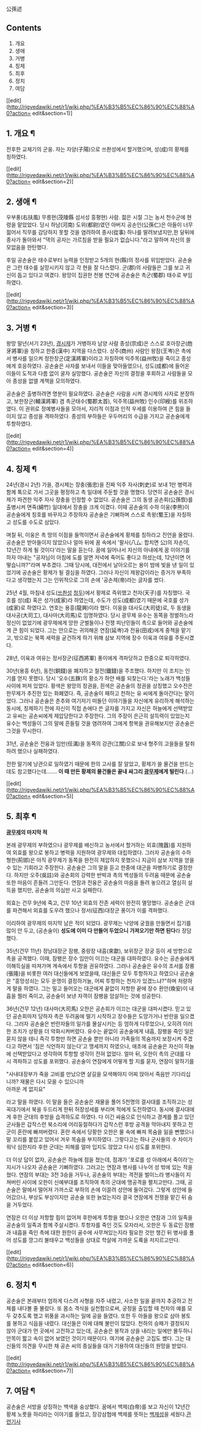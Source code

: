 公孫述  

## Contents

    

1. 개요 
2. 생애 
3. 거병 
4. 칭제 
5. 최후 
6. 정치 
7. 여담 

[[edit](http://rigvedawiki.net/r1/wiki.php/%EA%B3%B5%EC%86%90%EC%88%A0?action=
edit&section=1)]

## 1. 개요 ¶

전후한 교체기의 군웅. 자는 자양(子陽)으로 쓰촨성에서 할거했으며, 성(成)의 황제를 칭하였다.

  

[[edit](http://rigvedawiki.net/r1/wiki.php/%EA%B3%B5%EC%86%90%EC%88%A0?action=
edit&section=2)]

## 2. 생애 ¶

우부풍(右扶風) 무릉현(茂陵縣 섬서성 흥평현) 사람. 젊은 시절 그는 농서 천수군에 현령을 맡았었다. 당시 하남(河南) 도위(都尉)였던
아버지 공손인(公孫仁)은 아들이 너무 젊어서 직무를 감당하지 못할 것을 염려하여 종사(從事) 하나를 딸려보냈지만,한 달뒤에 종사가 돌아와서
"댁의 공자는 가르침을 받을 필요가 없습니다."라고 말하며 자신의 쓸모없음을 한탄했다.

  

후일 공손술은 태수로부터 능력을 인정받고 5개의 현(縣)의 정사를 위임받았다. 공손술은 그런 태수를 실망시키지 않고 각 현을 잘 다스렸다.
군(郡)의 사람들은 그를 보고 귀신이 돕고 있다고 여겼다. 왕망이 집권한 천봉 연간에 공손술은 촉군(蜀郡) 태수로 부임하였다.

  

[[edit](http://rigvedawiki.net/r1/wiki.php/%EA%B3%B5%EC%86%90%EC%88%A0?action=
edit&section=3)]

## 3. 거병 ¶

왕망 말년(서기 23년), [경시제](%EA%B2%BD%EC%8B%9C%EC%A0%9C.md)가 거병하자 남양 사람 종성(宗成)은
스스로 호아장군(虝牙將軍)을 칭하고 한중(漢中) 지역을 다스렸다. 상주(商州) 사람인 왕잠(王岑)은 촉에서 병사를 일으켜
정한장군(定漢將軍)이라고 자칭하며 익주목(益州牧)을 죽이고 종성에게 호응하였다. 공손술은 사자를 보내서 이들을 맞아들였으나, 성도(成都)에
들어온 이들이 도적과 다름 없이 굴자 실망했다. 공손술은 자신의 결정을 후회하고 사람들을 모아 종성을 없앨 계책을 모의하였다.

  

공손술은 출병하려면 명분이 필요하였다. 공손술은 사람을 시켜 경시제의 사자로 분장하고, 보한장군(輔漢將軍) 겸 촉군태수(蜀郡太首),
익주목(益州牧) 인수(印綬)를 위조하였다. 이 권위로 정예병사들을 모아서, 지리적 이점과 인적 우세를 이용하여 큰 힘을 들이지 않고 종성을
격파하였다. 종성의 부하들은 우두머리의 수급을 가지고 공손술에게 투항하였다.

  

[[edit](http://rigvedawiki.net/r1/wiki.php/%EA%B3%B5%EC%86%90%EC%88%A0?action=
edit&section=4)]

## 4. 칭제 ¶

24년(경시 2년) 가을, 경시제는 장충(張忠)을 진짜 익주 자사(刺史)로 보내 1만 병력과 함께 톡으로 가서 그곳을 평정하고 촉 일대에
주둔할 것을 명했다. 당연히 공손술은 경시제가 파견한 익주 자사 장충을 인정할 수 없었다. 공손술은 그의 동생 공손회(公孫恢)를 출병시켜
면죽(綿竹) 일대에서 장충을 크게 이겼다. 이때 공손술의 수하 이웅(李熊)이 공손술에게 칭호를 바꾸자고 주장하자 공손술은 기뻐하며 스스로
촉왕(蜀王)을 자칭하고 성도를 수도로 삼았다.  

며칠 뒤, 이웅은 촉 땅의 이점을 들먹이면서 공손술에게 황제를 칭하라고 진언을 올렸다. 공손술은 받아들이지 않았으나 얼마 뒤에 꿈 속에서
'팔사(八厶: 합치면 公)의 자손이, 12년간 하게 될 것이다'라는 말을 듣는다. 꿈에 일어나서 자신의 아내에게 꿈 이야기를 하자 아내는
"공자님이 아침에 도를 알면 저녁에 죽어도 좋다고 하셨는데, 12년이면 어떻습니까?"라며 부추겼다. 그때 당시에, 대전에서 날아오르는 용이
밤에 빛을 낸 일이 있었기에 공손술은 황제가 될 결심을 하였다. 그러나 자신이 제왕감이라는 증거가 부족하다고 생각했는지 그는 인위적으로 그의
손에 '공손제(帝)라는 글자를 썼다.

  

25년 4월, 마침내 성도([쓰촨성](%EC%93%B0%EC%B4%A8%EC%84%B1.md)
[청두](%EC%B2%AD%EB%91%90.md))에서 황제로 즉위했고 천자(天子)를 자칭했다. 국호를 성(成) 혹은 성가(成家)라
하였는데, 수도가 성도(成都)였기 때문에 국호를 성가(成家)로 하였다고. 연호는 용흥(龍興)이라 했다. 이웅을 대사도(大司徒)로, 두 동생을
대사공(大司工), 대사마(大司馬)로 임명하였다. 당시 광무제 유수는 동쪽을 정벌하느라 정신이 없었기에 광무제에게 망한 군벌들이나 전쟁
피난민들이 촉으로 들어와 공손술에게 큰 힘이 되었다. 그는 안으로는 귀의해온 연잠(延岑)과 전융(田戎)에게 중책을 맡기고, 밖으로는 북쪽
세력을 굳건하게 하기 위해 삼보 지역에 장수 이육과 여유를 주둔시겼다.

  

28년, 이육과 여유는 정서장군(征西將軍) 풍이에게 격파당하고 한중으로 퇴각하였다.

  

30년(용흥 6년), 동전(銅錢)을 폐지하고 철전(鐵錢)을 주조했다. 하지만 이 조치는 인기를 얻지 못했다. 당시 '오수(五銖)의 황소가
하얀 배를 되찾는다.'라는 노래가 백성들 사이에 퍼져 있었다. 황색은 왕망의 정권을, 흰색은 공손술의 정권을 상징했고 오수전은 한무제가
추진한 있는 화폐였다. 즉, 공손술이 패하고 천하는 유 씨에게 돌아간다는 말이었다. 그러나 공손술은 춘추와 여기저기 떠돌던 이야기들을
자신에게 유리하게 해석하는 동시에, 칭제하기 전에 자신이 직접 손에다 쓴 글자를 가지고 자신은 하늘에게 선택받았고 유씨는 공손씨에게
제압당한다고 주장한다. 그의 주장이 은근히 설득력이 있었는지 유수는 백성들이 그의 말에 흔들릴 것을 염려하여 그에게 항복을 권유해보지만
공손술은 그것을 무시한다.

  

31년, 공손술은 전융과 임만(任滿)을 동쪽의 강관(江關)으로 보내 형주의 고을들을 탈취하려 했으나 실패하였다.

  

전한 말기에 낭관으로 일하였기 때문에 한의 고사를 잘 알았고, 황제가 쓸 물건을 만드는 데도 참고했다는데……. **이 때 만든 황제의
물건들은 끝내 싸그리 [광무제](%EA%B4%91%EB%AC%B4%EC%A0%9C.md)에게 털린다**.(…)

  

[[edit](http://rigvedawiki.net/r1/wiki.php/%EA%B3%B5%EC%86%90%EC%88%A0?action=
edit&section=5)]

## 5. 최후 ¶

**[광무제](%EA%B4%91%EB%AC%B4%EC%A0%9C.md)의 마지막 적**

  

본래 광무제의 부하였으나 광무제를 배신하고 농서에서 할거하는 외효(隗囂)를 지원하여 외효를 왕으로 봉하고 병력을 지원하여 광무제와
대립하였다. 그러자 공손술의 수하 형한(荊邯)은 아직 광무제가 동쪽을 완전히 제압하지 못했으니 지금이 삼보 지역을 얻을 수 있는 기회라고
주장한다. 공손술은 그의 말을 듣고 한중에 대군을 파병하기로 결정한다. 하지만 오주(吳註)와 공손회의 강력한 반박과 촉의 백성들의 두려움
때문에 공손술 또한 마음이 흔들려 그만둔다. 연잠과 전융은 공손술의 마음을 돌려 놓으려고 열심히 설득을 했지만, 공손술의 의심만 사고
실패한다.

  

외효는 건무 9년에 죽고, 건무 10년 외효의 잔존 세력이 완전히 멸망했다. 공손술은 군대를 파견해서 외효를 도우려 했으나 정서(征西)대장군
풍이가 이를 격파했다.

  

이리하여 광무제의 마지막 남은 적이 되었다. 광무제는 낙양에 궁궐을 만들면서 집기를 많이 안 두고, (공손술이) **성도에 이미 다 만들어
두었으니 가져오기만 하면 된다**라 장담했다.

  

35년(건무 11년) 정남대장군 잠팽, 중랑장 내흡(來歙), 보위장군 장궁 등이 세 방향으로 촉을 공격했다. 이때, 잠팽은 장수 임만이
이끄는 대군을 대파하였다. 유수는 공손술에게 이해득실을 따져가며 계속에서 투항을 권유하였다. 그러나 공손술은 유수의 조서를 장륭(張隆)을
비롯한 여러 대신들에게 보였을때, 대신들은 모두 투항하자고 하였으나 공손술은 "흥망성쇠는 모두 운명이 결정하거늘, 어찌 투항하는 천자가
있겠느냐?"하며 처량하게 말을 하였다. 그는 밀고 들어오는 대군에게 끝없이 저항한 끝에 장수 환안(瑍安)이 내흡을 찔러 죽이고, 공손술이
보낸 자객이 잠팽을 암살하는 것에 성공한다.

  

36년(건무 12년) 대사마(大司馬) 오한은 공손회가 이끄는 대군을 대파시켰다. 믿고 있던 공손회마저 당하자 촉은 두려움에 떨기 시작하고
장수들은 도망가거나 반란을 일으켰다. 그러자 공손술은 반란자들의 일가를 몰살시키는 등 엄하게 다루었으나, 오히려 이러한 조치가 상황을 더
악화시켜버렸다. 유수는 끝없이 공손술에게 내흡, 잠팽을 죽인 일은 묻지 않을 테니 즉각 투항만 하면 공손술 뿐만 아니라 가족들의 목숨까지
보장시켜 주겠다고 하면서 '짐은 식언하지 않는다'고 맹세까지 하였으나, 애초에 공손술은 자신이 하늘에 선택받았다고 생각하여 투항할 생각이
전혀 없었다. 얼마 뒤, 오한이 촉의 군대를 다시 격파하고 성도를 포위했다. 공손술이 연잠에게 어떻게 할 지를 묻자, 연잠이 말하기를

  

"사내대장부가 죽을 고비를 만났으면 살길을 모색해야지 어찌 앉아서 죽음만 기다리십니까? 재물은 다시 모을 수 있으니까  
아까운 게 없지요"

  

라고 말을 하였다. 이 말을 들은 공손술은 재물을 풀어 5천명의 결사대를 조직하고는 성 꼭대기에서 북을 두드리게 한뒤 허장성세를 부리며
적에게 도전하였다. 동시에 결사대에게 후한 군대의 후방을 습격하도로 하였다. 다 이긴 싸움으로 인식하고 경계를 풀고 있던 군사들은 갑작스런
북소리에 어리둥절하다가 갑작스런 후방 공격을 막아내지 못하고 전군이 혼란에 빠져버렸다. 혼란 속에서 당황한 오한은 물 속에 빠져 목숨을 잃을
뻔했으나 말 꼬리를 붙잡고 있어서 겨우 목숨을 부지하였다. 그렇다고는 하나 군사들의 수 차이가 워낙 심한지라 후한 군대는 피해를 얼마 입지도
않았고 다시 성도를 포위한다.

  

더 이상 답이 없자, 공손술은 하늘에 점을 쳤는데, 점괘가 '포로를 성 아래에서 죽이라'는 지시가 나오자 공손술은 기뻐하였다. 그러고는
연잠과 병사를 나누어 성 밖에 있는 적을 쳤다. 연잠의 부대는 3전 3승을 거두나, 공손술의 부대는 격전을 벌이느라 병사들이 지쳐버린 사이에
오한이 신예부대를 조직하여 촉의 군대에 맹공격을 펼치고만다. 그때, 공손술은 말에서 떨어져 가까스로 부하의 손에 이끌려 성안에 들어갔다.
그렇게 성안에 들어갔으나, 부상도 부상이지만 공손술 또한 늙었는지라 결국 연잠에게 전쟁을 맡긴 뒤 숨을 거두었다.

  

연잠은 더 이상 저항할 힘이 없어져 후한에게 투항을 했으나 오한은 연잠과 그의 일족을 공손술의 일족과 함께 주살시켰다. 투항자를 죽인 것도
모자라서, 오한은 두 동료인 잠팽과 내흡을 죽인 촉에 대한 원한이 골수에 사무쳐있는지라 필요한 것만 챙긴 뒤 병사를 풀어 성도를 깡그리
불태우고 백성들을 상대로 학살에 가까운 도륙을 저지르고만다.

[[edit](http://rigvedawiki.net/r1/wiki.php/%EA%B3%B5%EC%86%90%EC%88%A0?action=
edit&section=6)]

## 6. 정치 ¶

공손술은 본래부터 엄하게 다스려 사형을 자주 내렸고, 사소한 일을 끝까지 추궁하고 전체를 내다볼 줄 몰랐다. 또 몸소 격식을 실천함으로써,
궁정을 출입할 때 천자의 예를 모두 갖추도록 했고 위풍을 과시하는 일에 공을 들였다. 또한 두 아들을 왕으로 삼아 봉토를 봉하고 식읍을
내렸다. 대신들은 이에 대해 불만이 많았다. 천하의 승패가 결정되지 않아 군대가 먼 곳에서 고전하고 있는데, 공손술은 봉작과 상을 내리는
일에만 몰두하니 안목이 짧고 속이 없어 보였던 것이기 때문이다. 여기에 공손술은 고집도 쎘다. 그는 대신들의 의견을 무시한 채 공손 씨의
종실들을 대거 기용하여 대신들의 원망을 받았다.

  

[[edit](http://rigvedawiki.net/r1/wiki.php/%EA%B3%B5%EC%86%90%EC%88%A0?action=
edit&section=7)]

## 7. 여담 ¶

공손술은 서방을 상징하는 백색을 숭상했다. 꿈에서 백제(白帝)를 보고 자신이 12년간 황제 노릇을 하리라는 이야기를 들었고, 장강삼협에
백제를 뜻하는 [백제성](%EB%B0%B1%EC%A0%9C%EC%84%B1.md)을
세웠다.[관련기사](http://korean.cri.cn/chinaabc/chapter16/chapter160308.htm)

